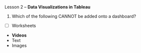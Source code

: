 Lesson 2 – **Data Visualizations in Tableau**

1. Which of the following CANNOT be added onto a dashboard?
- [ ] Worksheets
-	**Videos**
-	Text
-	Images
